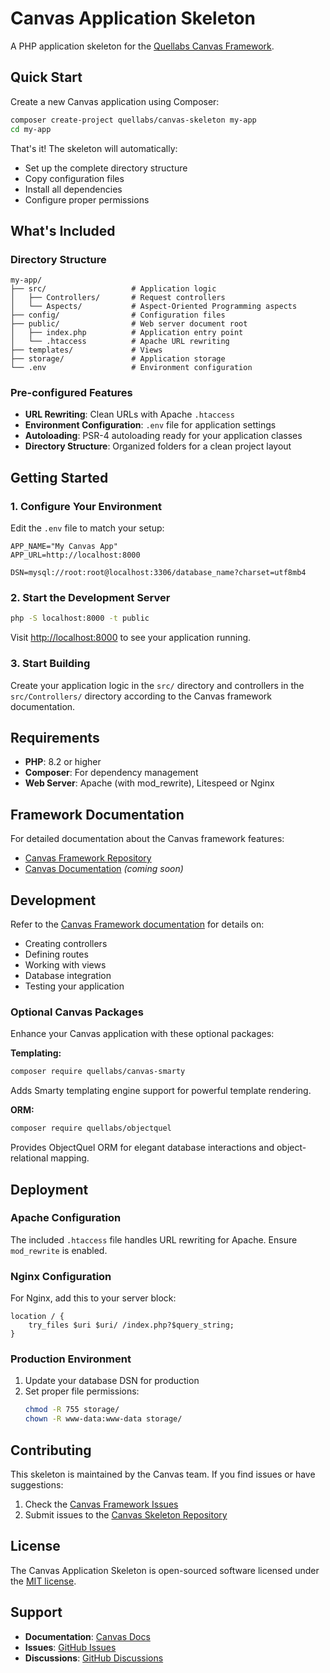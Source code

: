 # Canvas Application Skeleton

A PHP application skeleton for the [Quellabs Canvas Framework](https://github.com/quellabs/canvas).

## Quick Start

Create a new Canvas application using Composer:

```bash
composer create-project quellabs/canvas-skeleton my-app
cd my-app
```

That's it! The skeleton will automatically:
- Set up the complete directory structure
- Copy configuration files
- Install all dependencies
- Configure proper permissions

## What's Included

### Directory Structure
```
my-app/
├── src/                   # Application logic
│   ├── Controllers/       # Request controllers
│   └── Aspects/           # Aspect-Oriented Programming aspects
├── config/                # Configuration files
├── public/                # Web server document root
│   ├── index.php          # Application entry point
│   └── .htaccess          # Apache URL rewriting
├── templates/             # Views
├── storage/               # Application storage
└── .env                   # Environment configuration
```

### Pre-configured Features
- **URL Rewriting**: Clean URLs with Apache `.htaccess`
- **Environment Configuration**: `.env` file for application settings
- **Autoloading**: PSR-4 autoloading ready for your application classes
- **Directory Structure**: Organized folders for a clean project layout

## Getting Started

### 1. Configure Your Environment

Edit the `.env` file to match your setup:

```env
APP_NAME="My Canvas App"
APP_URL=http://localhost:8000

DSN=mysql://root:root@localhost:3306/database_name?charset=utf8mb4
```

### 2. Start the Development Server

```bash
php -S localhost:8000 -t public
```

Visit [http://localhost:8000](http://localhost:8000) to see your application running.

### 3. Start Building

Create your application logic in the `src/` directory and controllers in the `src/Controllers/` directory according to the Canvas framework documentation.

## Requirements

- **PHP**: 8.2 or higher
- **Composer**: For dependency management
- **Web Server**: Apache (with mod_rewrite), Litespeed or Nginx

## Framework Documentation

For detailed documentation about the Canvas framework features:

- [Canvas Framework Repository](https://github.com/quellabs/canvas)
- [Canvas Documentation](https://canvas.quellabs.com/docs) *(coming soon)*

## Development

Refer to the [Canvas Framework documentation](https://github.com/quellabs/canvas) for details on:
- Creating controllers
- Defining routes
- Working with views
- Database integration
- Testing your application

### Optional Canvas Packages

Enhance your Canvas application with these optional packages:

**Templating:**
```bash
composer require quellabs/canvas-smarty
```
Adds Smarty templating engine support for powerful template rendering.

**ORM:**
```bash
composer require quellabs/objectquel
```
Provides ObjectQuel ORM for elegant database interactions and object-relational mapping.

## Deployment

### Apache Configuration

The included `.htaccess` file handles URL rewriting for Apache. Ensure `mod_rewrite` is enabled.

### Nginx Configuration

For Nginx, add this to your server block:

```nginx
location / {
    try_files $uri $uri/ /index.php?$query_string;
}
```

### Production Environment

1. Update your database DSN for production
2. Set proper file permissions:
   ```bash
   chmod -R 755 storage/
   chown -R www-data:www-data storage/
   ```

## Contributing

This skeleton is maintained by the Canvas team. If you find issues or have suggestions:

1. Check the [Canvas Framework Issues](https://github.com/quellabs/canvas/issues)
2. Submit issues to the [Canvas Skeleton Repository](https://github.com/quellabs/canvas-skeleton/issues)

## License

The Canvas Application Skeleton is open-sourced software licensed under the [MIT license](LICENSE).

## Support

- **Documentation**: [Canvas Docs](https://canvas.quellabs.com/docs)
- **Issues**: [GitHub Issues](https://github.com/quellabs/canvas-skeleton/issues)
- **Discussions**: [GitHub Discussions](https://github.com/quellabs/canvas/discussions)